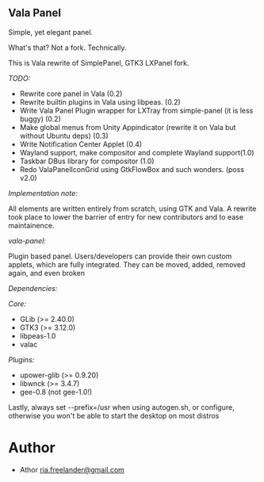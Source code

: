 Vala Panel
---

Simple, yet elegant panel.

What's that? Not a fork.  Technically.

This is Vala rewrite of SimplePanel, GTK3 LXPanel fork.

*TODO:*
 * Rewrite core panel in Vala (0.2)
 * Rewrite builtin plugins in Vala using libpeas. (0.2)
 * Write Vala Panel Plugin wrapper for LXTray from simple-panel (it is less buggy) (0.2)
 * Make global menus from Unity Appindicator (rewrite it on Vala but without Ubuntu deps) (0.3)
 * Write Notification Center Applet (0.4)
 * Wayland support, make compositor and complete Wayland support(1.0)
 * Taskbar DBus library for compositor (1.0)
 * Redo ValaPanelIconGrid using GtkFlowBox and such wonders. (poss v2.0)

*Implementation note:*

All elements are written entirely from scratch, using GTK and Vala.
A rewrite took place to lower the barrier of entry for new contributors
and to ease maintainence.

*vala-panel:*

Plugin based panel. Users/developers can provide their own custom applets,
which are fully integrated. They can be moved, added, removed again, and
even broken

*Dependencies:*

*Core:*
 * GLib (>= 2.40.0)
 * GTK3 (>= 3.12.0)
 * libpeas-1.0
 * valac
 
*Plugins:*
 * upower-glib (>= 0.9.20)
 * libwnck (>= 3.4.7)
 * gee-0.8 (not gee-1.0!)




Lastly, always set --prefix=/usr when using autogen.sh, or configure, otherwise you
won't be able to start the desktop on most distros

Author
===
 * Athor <ria.freelander@gmail.com>
